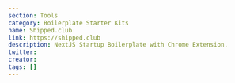 ```yaml
---
section: Tools
category: Boilerplate Starter Kits
name: Shipped.club
link: https://shipped.club
description: NextJS Startup Boilerplate with Chrome Extension.
twitter:
creator:
tags: []
---
```

